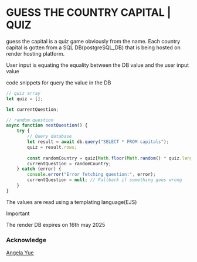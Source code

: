 # GUESS THE COUNTRY CAPITAL | QUIZ

guess the capital is a quiz game obviously from the name. Each country capital is gotten from a SQL DB(postgreSQL_DB) that is being hosted on render hosting platform.

User input is equating the equality between the DB value and the user input value

code snippets for query the value in the DB
```js
// quiz array
let quiz = [];

let currentQuestion;

// random question
async function nextQuestion() {
    try {
        // Query database
        let result = await db.query("SELECT * FROM capitals");
        quiz = result.rows;
        
        const randomCountry = quiz[Math.floor(Math.random() * quiz.length)];
        currentQuestion = randomCountry;
    } catch (error) {
        console.error("Error fetching question:", error);
        currentQuestion = null; // Fallback if something goes wrong
    }
}
```

The values are read using a templating language(EJS)

> [!IMPORTANT]
> The render DB expires on 16th may 2025

### Acknowledge
[Angela Yue](https://x.com/yu_angela)